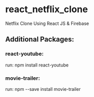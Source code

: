 # react_netflix_clone
Netflix Clone Using React JS &amp; Firebase

## Additional Packages:

### react-youtube:
run: npm install react-youtube

### movie-trailer:
run: npm --save install movie-trailer
